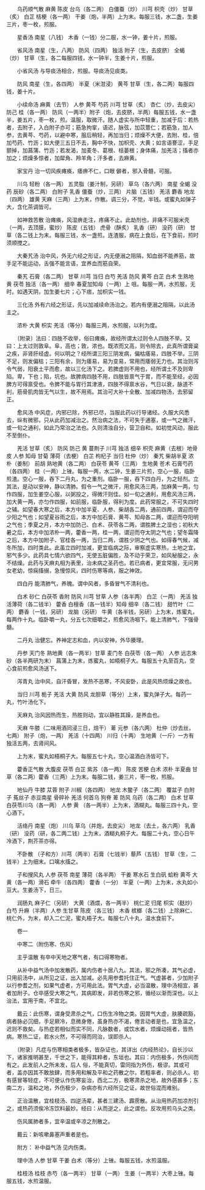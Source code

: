 <!-- { "loadSidebar": true } -->
　　乌药顺气散 麻黄 陈皮 台乌（各二两） 白僵蚕（炒） 川芎 枳壳（炒） 甘草（炙） 白芷 桔梗（各一两） 干姜（炮，半两）上为末。每服三钱，水二盏，生姜三片，枣一枚，煎服。

　　星香汤 南星（八钱） 木香（一钱）分二服，水一钟，姜十片，煎服。

　　省风汤 南星（生，八两） 防风（四两） 独活 附子（生，去皮脐） 全蝎（炒） 甘草（生，各二每服四钱，水一钟半，生姜十片，煎服。

　　小省风汤  与导痰汤相合，煎服。导痰汤见痰类。

　　防风 南星（生，各四两） 半夏（米泔浸） 黄芩 甘草（生，各二两）每服四钱，姜十片。

　　小续命汤 麻黄（去节） 人参 黄芩 芍药 川芎 甘草（炙） 杏仁（炒，去皮尖） 防己 桂（各一两） 防风（一两半）附子（炮，去皮脐，半两）每服五钱，水一盏半，姜五片，枣一枚，煎。温服，取微汗。随人虚实与所中轻重，加减于后：若热者，去附子，入白附子亦可；筋急拘挛，语迟，脉弦，加苡薏仁；若筋急，加人参，去黄芩、芍药，以避中寒，服后稍轻，再加当归；烦燥不大便，去附、桂，倍加芍药、竹沥；如大便三五日不去，胸中不快，加枳壳、大黄；如言语謇涩，手足颤掉，加菖蒲、竹沥；若发渴，加麦冬、葛根、栝蒌根；身体痛，加羌活；搐者亦加之；烦燥多惊者，加犀角、羚羊角；汗多者，去麻黄。

　　家宝丹  治一切风疾瘫痪，痿痹不仁，口眼 僻者，邪入骨髓，可服。

　　川乌 轻粉（各一两） 五灵脂（姜汁制，另研） 草乌（各六两） 南星 全蝎 没药 辰砂（各二两） 白附子 乳香 僵蚕（炒，三两） 片脑（五钱） 羌活 麝香 地龙（四两） 雄黄 天麻（三两）上为末，作散。调三分，不觉，半钱。或蜜丸如弹子大，含化茶调皆可。

　　如神救苦散  治瘫痪，风湿痹走注，疼痛不止。此劫剂也，非痛不可服米壳（一两，去顶膜，蜜炒） 陈皮（五钱） 虎骨（酥炙） 乳香（研） 没药（研） 甘草（各二钱上为末。每服三钱，水一盏煎。连渣服，病在上食后，在下食前，煎时须顺搅之。

　　大秦艽汤  治中风，外无六经之形证，内无便溺之阻隔，知血弱不能养筋，故手足不能运动，舌强不能言语，宜养血而筋自荣。

　　秦艽 石膏（各二两） 甘草 川芎 当归 白芍 羌活 防风 黄芩 白芷 白术 生熟地黄 茯苓 独活（各一两） 细辛 春夏加知母（一两）上 咀。每服一两，水煎服，无时。如遇天阴，加生姜七片；心下痞，加枳实一钱。

　　三化汤  外有六经之形证，先以加减续命汤治之。若内有便溺之阻隔，以此汤主之。

　　浓朴 大黄 枳实 羌活（等分）每服三两，水煎服，以利为度。

　　〔附录〕法曰：四肢不收举，俗曰瘫痪，故经所谓太过则令人四肢不举。又曰：上太过则敦阜。阜，高也；敦，浓也。既浓而又高，则令除去，此真所谓膏粱之疾，非肾肝经虚。何以明之？经所谓三阳三阴发病，偏枯痿易，四肢不举。三阴不足，则发偏枯；三阳有余，则为痿易，易为变易，常用而痿弱无力也。其治则泻令气弱，阳衰土平而愈，故以三化汤下之。若脾虚则不用也，经所谓土不及则卑陷。卑，下也；陷，坑也。故脾病四肢不用，四肢皆禀气于胃，而不能至经，必因脾方可得禀受也。令脾不能与胃行其津液，四肢不得禀水谷，气日以衰，脉道不利，筋骨肌肉皆无气以生，故不用焉。其治可大补十全散、加减四物汤，去邪留正。

　　愈风汤  中风症，内邪已除，外邪已尽，当服此药以行导诸经。久服大风悉去，纵有微邪，只从此药加减治之。然治病之法，不可失于通塞，或一气之微汗，或一旬之通利，如此乃常治之法也。久则清浊自分，营卫自和。如初觉风动，服此不至倒仆。

　　羌活 甘草（炙） 防风 防己 黄 蔓荆子 川芎 独活 细辛 枳壳 麻黄（去根）地骨皮 人参 知母 甘菊 薄荷（去梗） 白芷 枸杞子 当归 杜仲（炒） 秦艽 柴胡半夏 浓朴（姜制） 前胡 熟地黄（各二两） 白茯苓 黄芩（三两） 生地黄 苍术 石膏芍药（各四两） 桂（一两）上锉。每服一两，水二钟，生姜三片煎，空心一服，临卧煎渣。空心一服，吞下二丹丸，为之重剂。临卧一服，吞下四白丹，为之轻剂。立其法，是动以安神，静以清肺。假令一气之微汗，用愈风汤三两，加麻黄一两，匀作四服，加生姜空心服，以粥投之，得微汗则佳。如一旬之通利，用愈风汤三两，加大黄一两，亦匀作四服，如前服，临卧服，得利为度。此药常服之，不可失四时之辅。如望春大寒之后，本方中加半夏、人参、柴胡各二两，通前四两，谓迎而夺少阳之气也；如望夏谷雨之后，本方中加石膏、黄芩、知母各二两，谓迎而夺阳明之气也；季夏之月，本方中加防己、白术、茯苓各二两，谓胜脾土之湿也；初秋大暑之后，本方中加浓朴一两，藿香一两，桂一两，谓迎而夺太阴之气也；望冬霜降之后，本方中加附子、官桂各一两，当归二两，谓胜少阴之气也。如得春气候，减冬所加，四时类此。此虽立四时加减，更宜临病之际，审察虚实寒热，土地之宜，邪气多少。此药具七情六欲四气，无使五脏偏胜，及不动于荣卫，如风秘服之，永不结燥。此药与天麻丸相为表里，治未病之圣药也。若已病者，更宜常服，无问男女老幼，惊痫搐搦，急慢惊风，四时伤寒等病，服之神效。

　　四白丹  能清肺气，养魄。谓中风者，多昏冒气不清利也。

　　白术 砂仁 白茯苓 香附 防风 川芎 甘草 人参（各半两） 白芷（一两） 羌活 独活薄荷（各二钱半） 藿香 白檀香（各一钱半）知母 细辛（各二钱） 甜竹叶（二两） 麝香（一钱，另研） 龙脑（另研） 牛黄（各半钱，另研）上为末，炼蜜丸，每两作十丸。临卧嚼一丸，分五七次细嚼之，煎愈风汤咽下。能上清肺气，下强骨髓。

　　二丹丸  治健忘。养神定志和血，内以安神，外华腠理。

　　丹参 天门冬 熟地黄（各一两半）甘草 麦门冬 白茯苓（各一两） 人参 远志朱砂（各半两研为末） 菖蒲上为末，炼蜜丸，如梧桐子大。每服五十丸至百丸，空心食前煎愈风汤送下。

　　泻青丸  治中风，自汗昏冒，发热不恶寒，不风安卧，此是风热烦燥之故也。

　　当归 川芎 栀子 羌活 大黄 防风 龙胆草（等分）上末，蜜丸弹子大。每药一丸，竹叶汤化下。

　　天麻丸  治风因热而生，热胜则动，宜以静胜其躁，是养血也。

　　天麻 牛膝（二味用酒同浸三日，焙干） 萆 元参（各六两） 杜仲（炒去丝，七两） 附子（炮，一两） 羌活（十四两） 川归（十两） 生地黄（一斤）一方有独活五两，去肾间风。

　　上为末，蜜丸如梧桐子大。每服五七十丸，空心温酒白汤皆可下。

　　藿香正气散 大腹皮 茯苓 白芷 紫苏（各一两） 陈皮 苦梗 白术 浓朴 半夏曲 甘草（各二两）藿香（三两）上为末。每服二钱，姜三片，枣一枚，煎服。

　　地仙丹 牛膝 苁蓉 附子 川椒（各四两） 地龙 木鳖子（各二两） 覆盆子 白附子 菟丝子 赤豆南星 骨碎补 羌活 何首乌 狗脊 萆 防风 乌药（各二两） 白术 甘草 白茯苓川乌（各一两） 人参 黄 （各一两半）上为末，酒糊丸。每服三四十丸，空心酒下。

　　活络丹 南星（炮） 川乌 草乌（并炮，去皮尖） 地龙（去土，各六两） 乳香（研） 没药（研，各二两二钱）上为末，酒糊丸桐子大。每服二十丸，空心日午冷酒下，荆芥茶亦得。

　　不卧散 （子和方）川芎（两半）石膏（七钱半）藜芦（五钱） 甘草（生，二钱半）上为细末。口噙水搐之。

　　子和搜风丸 人参 茯苓 南星 薄荷（各半两） 干姜 寒水石 生白矾 蛤粉 黄芩 大黄（各一两）滑石 牵牛（各四两） 藿香（一分） 半夏（一两）上为末，水丸如小豆大。生姜汤下，日三。

　　润肠丸 麻子仁（另研） 大黄（酒煨，各一两半） 桃仁泥 归尾 枳实（麸炒） 白芍 升麻（半两）人参 生甘草 陈皮（各三钱） 木香 槟榔（各二钱）上除麻仁、桃仁外，为末，却入二仁泥，蜜丸梧子大。每服七八十丸，温水食前下。

　　卷一

　　中寒二（附伤寒、伤风）

　　主乎温散  有卒中天地之寒气者，有口得寒物者。

　　从补中益气汤中加发散药，属内伤者十居八九。其法，邪之所凑，其气必虚，只用前汤中，从所见之证，出入加减。必先用参耆托住正气。气虚甚者，少加附子以行参耆之剂，如果气虚者，方可用此法。胃气大虚，必当温散，理中汤相宜，甚者加附子。仓卒感受大寒之气，其病即发，非若伤寒之邪，循经以渐而深也。以上治法，宜用于南，不宜北。

　　戴云：此伤寒，谓身受肃杀之气，口伤生冷物之类。因胃气大虚，肤腠疏豁，病者脉必沉细，手足厥冷，息微身倦，虽身热亦不渴，倦言动者是也，宜急温之，迟则不救矣。与热症若相似而实不同，凡脉数者，或饮水者，烦燥动摇者，皆热病。寒热二证，若水火然，不可得而同治，误即杀人。

　　〔附录〕凡症与伤寒相类者极多，皆杂证也，其详出《内经热论》，自长沙以下，诸家推明甚至，千世之下，能得其粹者，东垣也。其曰：内伤极多，外伤间而有之。此发前人之所未发，后人 俗，不能真切，雷同指为外伤，极谬。其或可者，盖亦因其不敢放肆，而多用和解及平和之药散之尔，若粗率者，则必杀人。初有感冒等轻症，不可便认作伤寒妄治，西北二方，极寒肃杀之地，故外感甚多；东南二方，温和之地，外伤极少，杂病亦有六经所见之证，故世俗混而难别。

　　正治温散，宜桂枝汤、四逆汤辈，甚者三建汤、霹雳散。从治用热药加凉剂引之，或热药须俟冷冻饮料最妙。经曰：从而逆之，此之谓也。反攻用煎乌头之类。

　　伤风属肺者多，宜辛温或辛凉之剂散之。

　　戴云：新咳嗽鼻塞声重者是也。

　　附方： 补中益气汤  见内伤类。

　　理中汤 人参 甘草 干姜 白术（等分）上锉。每服五钱，水煎温服。

　　桂枝汤 桂枝 赤芍（各一两半） 甘草（一两） 生姜（一两半）大枣上锉。每服五钱，水煎温服。

